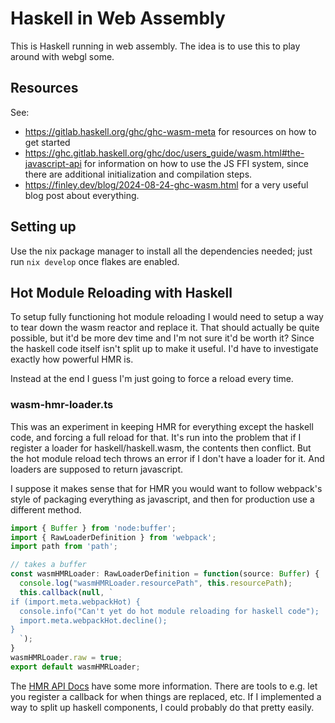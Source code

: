 # Haskell in Web Assembly
This is Haskell running in web assembly. The idea is to use this to play around
with webgl some.

## Resources
See:

- https://gitlab.haskell.org/ghc/ghc-wasm-meta for resources on how to get
  started
- https://ghc.gitlab.haskell.org/ghc/doc/users_guide/wasm.html#the-javascript-api
  for information on how to use the JS FFI system, since there are additional
  initialization and compilation steps.
- https://finley.dev/blog/2024-08-24-ghc-wasm.html
  for a very useful blog post about everything.

## Setting up
Use the nix package manager to install all the dependencies needed; just run
`nix develop` once flakes are enabled.

## Hot Module Reloading with Haskell
To setup fully functioning hot module reloading I would need
to setup a way to tear down the wasm reactor and replace it. That should
actually be quite possible, but it'd be more dev time and I'm not sure it'd be
worth it? Since the haskell code itself isn't split up to make it useful. I'd
have to investigate exactly how powerful HMR is.

Instead at the end I guess I'm just going to force a reload every time.

### wasm-hmr-loader.ts
This was an experiment in keeping HMR for everything except
the haskell code, and forcing a full reload for that.
It's run into the problem that if I register a loader for
haskell/haskell.wasm, the contents then conflict. But the
hot module reload tech throws an error if I don't have
a loader for it. And loaders are supposed to return javascript.

I suppose it makes sense that for HMR you would want to follow
webpack's style of packaging everything as javascript, and then
for production use a different method.
```typescript
import { Buffer } from 'node:buffer';
import { RawLoaderDefinition } from 'webpack';
import path from 'path';

// takes a buffer
const wasmHMRLoader: RawLoaderDefinition = function(source: Buffer) {
  console.log("wasmHMRLoader.resourcePath", this.resourcePath);
  this.callback(null, `
if (import.meta.webpackHot) {
  console.info("Can't yet do hot module reloading for haskell code");
  import.meta.webpackHot.decline();
}
  `);
}
wasmHMRLoader.raw = true;
export default wasmHMRLoader;
```

The [HMR API Docs](https://webpack.js.org/api/hot-module-replacement/)
have some more information. There are tools to e.g. let you register
a callback for when things are replaced, etc. If I implemented a way
to split up haskell components, I could probably do that pretty easily.
